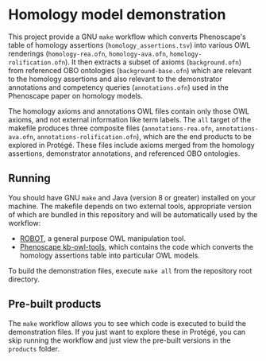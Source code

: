 # Homology model demonstration

This project provide a GNU `make` workflow which converts Phenoscape's table of homology assertions (`homology_assertions.tsv`) into various OWL renderings (`homology-rea.ofn`, `homology-ava.ofn`, `homology-rolification.ofn`). It then extracts a subset of axioms (`background.ofn`) from referenced OBO ontologies (`background-base.ofn`) which are relevant to the homology assertions and also relevant to the demonstrator annotations and competency queries (`annotations.ofn`) used in the Phenoscape paper on homology models.

The homology axioms and annotations OWL files contain only those OWL axioms, and not external information like term labels. The `all` target of the makefile produces three composite files (`annotations-rea.ofn`, `annotations-ava.ofn`, `annotations-rolification.ofn`), which are the end products to be explored in Protégé. These files include axioms merged from the homology assertions, demonstrator annotations, and referenced OBO ontologies.

## Running

You should have GNU `make` and Java (version 8 or greater) installed on your machine. The makefile depends on two external tools, appropriate version of which are bundled in this repository and will be automatically used by the workflow:

- [ROBOT](http://robot.obolibrary.org), a general purpose OWL manipulation tool.
- [Phenoscape kb-owl-tools](https://github.com/phenoscape/phenoscape-owl-tools), which contains the code which converts the homology assertions table into particular OWL models.

To build the demonstration files, execute `make all` from the repository root directory.

## Pre-built products

The `make` workflow allows you to see which code is executed to build the demonstration files. If you just want to explore these in Protégé, you can skip running the workflow and just view the pre-built versions in the `products` folder.
